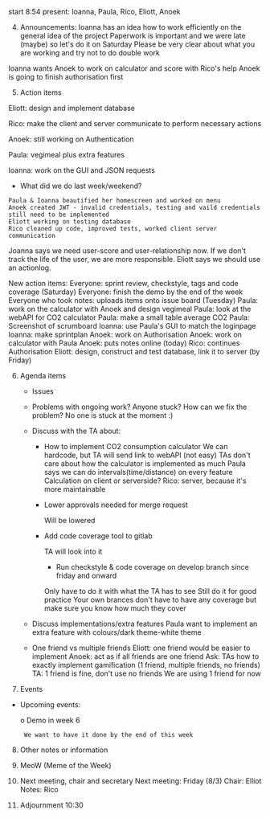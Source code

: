 start 8:54
present: Ioanna, Paula, Rico, Eliott, Anoek

4. Announcements: 
Ioanna has an idea how to work efficiently on the general idea of the project
Paperwork is important and we were late (maybe) so let's do it on Saturday
Please be very clear about what you are working and try not to do double work

Ioanna wants Anoek to work on calculator and score with Rico's help
Anoek is going to finish authorisation first

5. Action items

Eliott: 
design and implement database

Rico: 
make the client and server communicate to perform necessary actions

Anoek: 
still working on Authentication

Paula:
 vegimeal plus extra features

Ioanna: work on the GUI and JSON requests

   - What did we do last week/weekend?

	Paula & Ioanna beautified her homescreen and worked on menu
	Anoek created JWT - invalid credentials, testing and vaild credentials still need to be implemented
	Eliott working on testing database
	Rico cleaned up code, improved tests, worked client server communication


Joanna says we need user-score and user-relationship now. If we don't track the life of the user, we are more responsible.
Eliott says we should use an actionlog.

New action items:
Everyone: sprint review, checkstyle, tags and code coverage (Saturday)
Everyone: finish the demo by the end of the week
Everyone who took notes: uploads items onto issue board (Tuesday)
Paula: work on the calculator with Anoek and design vegimeal
Paula: look at the webAPI for CO2 calculator
Paula: make a small table average CO2
Paula: Screenshot of scrumboard
Ioanna: use Paula's GUI to match the loginpage
Ioanna: make sprintplan
Anoek: work on Authorisation
Anoek: work on calculator with Paula
Anoek: puts notes online (today)
Rico: continues Authorisation
Eliott: design, construct and test database, link it to server (by Friday)



6. Agenda items

    - Issues


    - Problems with ongoing work? Anyone stuck? How can we fix the problem?
	No one is stuck at the moment :)
 
   - Discuss with the TA about:

		- How to implement CO2 consumption calculator
			We can hardcode, but TA will send link to webAPI (not easy)
			TAs don't care about how the calculator is implemented as much
			Paula says we can do intervals(time/distance) on every feature
			Calculation on client or serverside?
			Rico: server, because it's more maintainable
 
   		- Lower approvals needed for merge request

			Will be lowered
  
   		- Add code coverage tool to gitlab

			TA will look into it


    		- Run checkstyle & code coverage on develop branch since friday and onward

			Only have to do it with what the TA has to see
			Still do it for good practice
			Your own brances don't have to have any coverage but make sure you know how much they cover
   - Discuss implementations/extra features
	Paula want to implement an extra feature with colours/dark theme-white theme
   - One friend vs multiple friends
	Eliott: one friend would be easier to implement
	Anoek: act as if all friends are one friend
	Ask: TAs how to exactly implement gamification (1 friend, multiple friends, no friends)
		TA: 1 friend is fine, don't use no friends
		We are using 1 friend for now
 
7. Events
   
 - Upcoming events:

       
	o Demo in week 6

		We want to have it done by the end of this week


8. Other notes or information
9. MeoW (Meme of the Week)


10. Next meeting, chair and secretary
	Next meeting: Friday (8/3)
	Chair: Elliot
	Notes: Rico
11. Adjournment
	10:30
